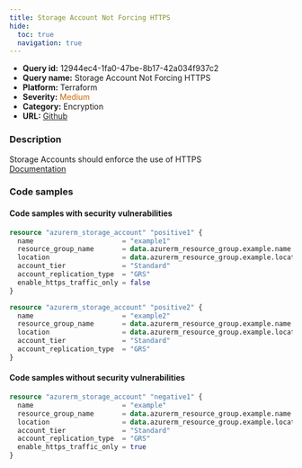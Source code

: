 ```yaml
---
title: Storage Account Not Forcing HTTPS
hide:
  toc: true
  navigation: true
---
```


<style>
  .highlight .hll {
    background-color: #ff171742;
  }
  .md-content {
    max-width: 1100px;
    margin: 0 auto;
  }
</style>

-   **Query id:** 12944ec4-1fa0-47be-8b17-42a034f937c2
-   **Query name:** Storage Account Not Forcing HTTPS
-   **Platform:** Terraform
-   **Severity:** <span style="color:#C60">Medium</span>
-   **Category:** Encryption
-   **URL:** [Github](https://github.com/Checkmarx/kics/tree/master/assets/queries/terraform/azure/storage_account_not_forcing_https)

### Description
Storage Accounts should enforce the use of HTTPS<br>
[Documentation](https://registry.terraform.io/providers/hashicorp/azurerm/latest/docs/resources/storage_account)

### Code samples
#### Code samples with security vulnerabilities
```tf title="Positive test num. 1 - tf file" hl_lines="10 7"
resource "azurerm_storage_account" "positive1" {
  name                      = "example1"
  resource_group_name       = data.azurerm_resource_group.example.name
  location                  = data.azurerm_resource_group.example.location
  account_tier              = "Standard"
  account_replication_type  = "GRS"
  enable_https_traffic_only = false
}

resource "azurerm_storage_account" "positive2" {
  name                      = "example2"
  resource_group_name       = data.azurerm_resource_group.example.name
  location                  = data.azurerm_resource_group.example.location
  account_tier              = "Standard"
  account_replication_type  = "GRS"
}
```


#### Code samples without security vulnerabilities
```tf title="Negative test num. 1 - tf file"
resource "azurerm_storage_account" "negative1" {
  name                      = "example"
  resource_group_name       = data.azurerm_resource_group.example.name
  location                  = data.azurerm_resource_group.example.location
  account_tier              = "Standard"
  account_replication_type  = "GRS"
  enable_https_traffic_only = true
}
```
